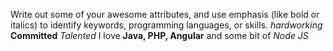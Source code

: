 Write out some of your awesome attributes, and use emphasis (like bold or italics) to identify keywords, programming languages, or skills.
*hardworking*
**Committed**
_Talented_
I love **Java, PHP, Angular** and some bit of _Node JS_
